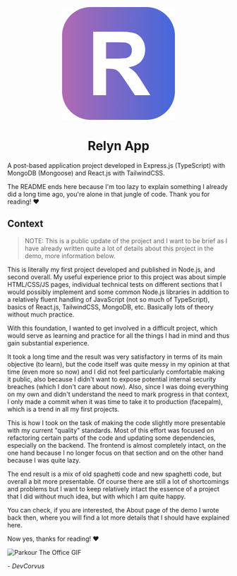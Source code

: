 <p align="center">
  <img src="./relyn-icon.png" alt="Relyn Icon">
</p>

<h1 align="center">Relyn App</h1>

A post-based application project developed in Express.js (TypeScript) with MongoDB (Mongoose) and React.js with TailwindCSS.

The README ends here because I'm too lazy to explain something I already did a long time ago, you're alone in that jungle of code. Thank you for reading! ❤️

## Context

> NOTE: This is a public update of the project and I want to be brief as I have already written quite a lot of details about this project in the demo, more information below.

This is literally my first project developed and published in Node.js, and second overall. My useful experience prior to this project was about simple HTML/CSS/JS pages, individual technical tests on different sections that I would possibly implement and some common Node.js libraries in addition to a relatively fluent handling of JavaScript (not so much of TypeScript), basics of React.js, TailwindCSS, MongoDB, etc. Basically lots of theory without much practice.

With this foundation, I wanted to get involved in a difficult project, which would serve as learning and practice for all the things I had in mind and thus gain substantial experience.

It took a long time and the result was very satisfactory in terms of its main objective (to learn), but the code itself was quite messy in my opinion at that time (even more so now) and I did not feel particularly comfortable making it public, also because I didn't want to expose potential internal security breaches (which I don't care about now). Also, since I was doing everything on my own and didn't understand the need to mark progress in that context, I only made a commit when it was time to take it to production (facepalm), which is a trend in all my first projects.

This is how I took on the task of making the code slightly more presentable with my current "quality" standards. Most of this effort was focused on refactoring certain parts of the code and updating some dependencies, especially on the backend. The frontend is almost completely intact, on the one hand because I no longer focus on that section and on the other hand because I was quite lazy.

The end result is a mix of old spaghetti code and new spaghetti code, but overall a bit more presentable. Of course there are still a lot of shortcomings and problems but I want to keep relatively intact the essence of a project that I did without much idea, but with which I am quite happy.

You can check, if you are interested, the About page of the demo I wrote back then, where you will find a lot more details that I should have explained here.

Now yes, thanks for reading! ❤️

![Parkour The Office GIF](https://c.tenor.com/6GIi9tonjeEAAAAd/parkour-the-office.gif)

_\- DevCorvus_
